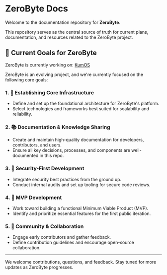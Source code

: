 # ZeroByte Docs

Welcome to the documentation repository for **ZeroByte**.

This repository serves as the central source of truth for current plans, documentation, and resources related to the ZeroByte project.

## 📌 Current Goals for ZeroByte

ZeroByte is currently working on: [KumOS](https://github.com/TodorW/KumOS)

ZeroByte is an evolving project, and we're currently focused on the following core goals:

### 1. 🚀 Establishing Core Infrastructure
- Define and set up the foundational architecture for ZeroByte's platform.
- Select technologies and frameworks best suited for scalability and reliability.

### 2. 📚 Documentation & Knowledge Sharing
- Create and maintain high-quality documentation for developers, contributors, and users.
- Ensure all key decisions, processes, and components are well-documented in this repo.

### 3. 🔐 Security-First Development
- Integrate security best practices from the ground up.
- Conduct internal audits and set up tooling for secure code reviews.

### 4. 🧪 MVP Development
- Work toward building a functional Minimum Viable Product (MVP).
- Identify and prioritize essential features for the first public iteration.

### 5. 🧠 Community & Collaboration
- Engage early contributors and gather feedback.
- Define contribution guidelines and encourage open-source collaboration.

---

We welcome contributions, questions, and feedback. Stay tuned for more updates as ZeroByte progresses.
